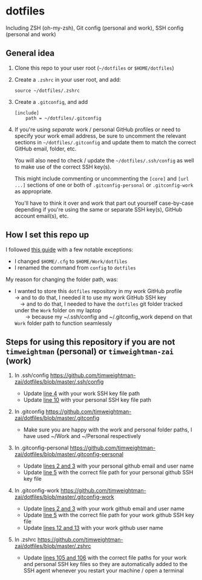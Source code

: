 # dotfiles
Including ZSH (oh-my-zsh), Git config (personal and work), SSH config (personal and work)

## General idea
1. Clone this repo to your user root (`~/dotfiles` or `$HOME/dotfiles`)
1. Create a `.zshrc` in your user root, and add:
    ```
    source ~/dotfiles/.zshrc
    ```
1. Create a `.gitconfig`, and add
    ```
    [include]
        path = ~/dotfiles/.gitconfig
    ```
1. If you're using *separate* work / personal GitHub profiles or need to specify your work email address, be sure to uncomment the relevant sections in `~/dotfiles/.gitconfig` and update them to match the correct GitHub email, folder, etc.

    You will also need to check / update the `~/dotfiles/.ssh/config` as well to make use of the correct SSH key(s).

    This might include commenting or uncommenting the `[core]` and `[url ...]` sections of one or both of `.gitconfig-personal` or `.gitconfig-work` as appropriate.

    You'll have to think it over and work that part out yourself case-by-case depending if you're using the same or separate SSH key(s), GitHub account email(s), etc.


## How I set this repo up

I followed [this guide](https://www.atlassian.com/git/tutorials/dotfiles) with a few notable exceptions:
- I changed `$HOME/.cfg` to `$HOME/Work/dotfiles`
- I renamed the command from `config` to `dotfiles`

My reason for changing the folder path, was:
- I wanted to store this `dotfiles` repository in my _work_ GitHub profile\
    &rarr; and to do that, I needed it to use my _work_ GitHub SSH key\
    &emsp;&rarr; and to do that, I needed to have the `dotfiles` git folder tracked under the `Work` folder on my laptop\
    &emsp;&emsp;&rarr; because my ~/.ssh/config and ~/.gitconfig_work depend on that `Work` folder path to function seamlessly

## Steps for using this repository if you are not `timweightman` (personal) or `timweightman-zai` (work)

1. In .ssh/config https://github.com/timweightman-zai/dotfiles/blob/master/.ssh/config
    - Update [line 4](https://github.com/timweightman-zai/dotfiles/blob/master/.ssh/config#L4) with your work SSH key file path
    - Update [line 10](https://github.com/timweightman-zai/dotfiles/blob/master/.ssh/config#L10) with your personal SSH key file path

1. In .gitconfig https://github.com/timweightman-zai/dotfiles/blob/master/.gitconfig
    - Make sure you are happy with the work and personal folder paths, I have used ~/Work and ~/Personal respectively

1. In .gitconfig-personal https://github.com/timweightman-zai/dotfiles/blob/master/.gitconfig-personal
    - Update [lines 2 and 3](https://github.com/timweightman-zai/dotfiles/blob/master/.gitconfig-personal#L2-L3) with your personal github email and user name
    - Update [line 5](https://github.com/timweightman-zai/dotfiles/blob/master/.gitconfig-personal#L5) with the correct file path for your personal github SSH key file

1. In .gitconfig-work https://github.com/timweightman-zai/dotfiles/blob/master/.gitconfig-work
    - Update [lines 2 and 3](https://github.com/timweightman-zai/dotfiles/blob/master/.gitconfig-work#L2-L3) with your work github email and user name
    - Update [line 5](https://github.com/timweightman-zai/dotfiles/blob/master/.gitconfig-work#L5) with the correct file path for your work github SSH key file
    - Update [lines 12 and 13](https://github.com/timweightman-zai/dotfiles/blob/master/.gitconfig-work#L12-L13) with your work github user name

1. In .zshrc https://github.com/timweightman-zai/dotfiles/blob/master/.zshrc
    - Update [lines 105 and 106](https://github.com/timweightman-zai/dotfiles/blob/master/.zshrc#L105-#L106) with the correct file paths for your work and personal SSH key files so they are automatically added to the SSH agent whenever you restart your machine / open a terminal
